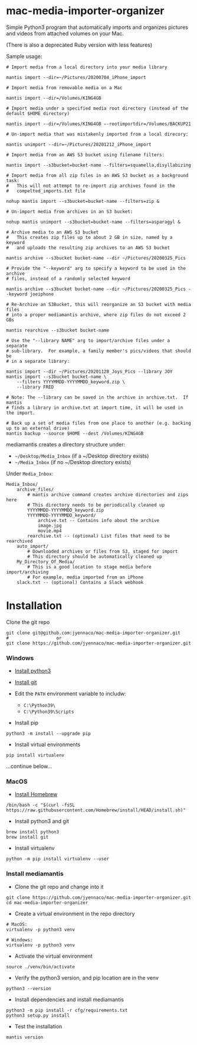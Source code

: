 mac-media-importer-organizer
============================

Simple Python3 program that automatically imports and organizes pictures and 
videos from attached volumes on your Mac.

(There is also a deprecated Ruby version with less features)

Sample usage:

```
# Import media from a local directory into your media library

mantis import --dir=~/Pictures/20200704_iPhone_import

# Import media from removable media on a Mac

mantis import --dir=/Volumes/KING4GB

# Import media under a specified media root directory (instead of the default $HOME directory)

mantis import --dir=/Volumes/KING4GB --rootimportdir=/Volumes/BACKUP21

# Un-import media that was mistakenly imported from a local direcory:

mantis unimport --dir=~/Pictures/20201212_iPhone_import

# Import media from an AWS S3 bucket using filename filters:

mantis import --s3bucket=bucket-name --filters=squamella,disyllabizing

# Import media from all zip files in an AWS S3 bucket as a background task:
#   This will not attempt to re-import zip archives found in the 
#   compelted_imports.txt file

nohup mantis import --s3bucket=bucket-name --filters=zip &

# Un-import media from archives in an S3 bucket:

nohup mantis unimport --s3bucket=bucket-name --filters=asparagyl &

# Archive media to an AWS S3 bucket
#   This creates zip files up to about 2 GB in size, named by a keyword
#   and uploads the resulting zip archives to an AWS S3 bucket

mantis archive --s3bucket bucket-name --dir ~/Pictures/20200325_Pics

# Provide the "--keyword" arg to specify a keyword to be used in the archive 
# files, instead of a randomly selected keyword

mantis archive --s3bucket bucket-name --dir ~/Pictures/20200325_Pics --keyword joeiphone

# Re-Archive an S3Bucket, this will reorganize an S3 bucket with media files
# into a proper mediamantis archive, where zip files do not exceed 2 GBs

mantis rearchive --s3bucket bucket-name

# Use the "--library NAME" arg to import/archive files under a separate 
# sub-library.  For example, a family member's pics/videos that should be 
# in a separate library:

mantis import --dir ~/Pictures/20201128_Joys_Pics --library JOY
mantis import --s3bucket bucket-name \
    --filters YYYYMMDD-YYYYMMDD_keyword.zip \
    --library FRED
    
# Note: The --library can be saved in the archive in archive.txt.  If mantis 
# finds a library in archive.txt at import time, it will be used in the import.

# Back up a set of media files from one place to another (e.g. backing up to an external drive)
mantis backup --source $HOME --dest /Volumes/KING4GB

```

mediamantis creates a directory structure under:

* `~/Desktop/Media_Inbox` (if a ~/Desktop directory exists)
* `~/Media_Inbox`         (if no ~/Desktop directory exists)

Under `Media_Inbox`:

```
Media_Inbox/
    archive_files/
        # mantis archive command creates archive directories and zips here
        # This directory needs to be periodically cleaned up
        YYYYMMDD-YYYYMMDD_keyword.zip
        YYYYMMDD-YYYYMMDD_keyword/
            archive.txt -- Contains info about the archive
            image.jpg
            movie.mp4
        rearchive.txt -- (optional) List files that need to be rearchived
    auto_import/
        # Downloaded archives or files from S3, staged for import
        # This directory should be automatically cleaned up
    My_Directory_Of_Media/
        # This is a good location to stage media before import/archiving
        # For example, media imported from an iPhone
    slack.txt -- (optional) Contains a Slack webhook
```

# Installation

Clone the git repo

```
git clone git@github.com:jyennaco/mac-media-importer-organizer.git
#                  or
git clone https://github.com/jyennaco/mac-media-importer-organizer.git
```

### Windows

* [Install python3](https://www.python.org/downloads/windows/)

* [Install git](https://git-scm.com/downloads)

* Edit the `PATH` environment variable to includw:
    * `C:\Python39\`
    * `C:\Python39\Scripts`

* Install pip

```
python3 -m install --upgrade pip
```

* Install virtual environments

```
pip install virtualenv
```

...continue below...  

### MacOS

* [Install Homebrew](https://brew.sh/)

```
/bin/bash -c "$(curl -fsSL https://raw.githubusercontent.com/Homebrew/install/HEAD/install.sh)"
```

* Install python3 and git

```
brew install python3
brew install git
```

* Install virtualenv

```
python -m pip install virtualenv --user
```

### Install mediamantis

* Clone the git repo and change into it

```
git clone https://github.com/jyennaco/mac-media-importer-organizer.git
cd mac-media-importer-organizer
```

* Create a virtual environment in the repo directory

```
# MacOS:
virtualenv -p python3 venv

# Windows:
virtualenv -p python3 venv
```

* Activate the virtual environment

```
source ./venv/bin/activate
```

* Verify the python3 version, and pip location are in the venv

```
python3 --version
```

* Install dependencies and install mediamantis

```
python3 -m pip install -r cfg/requirements.txt
python3 setup.py install
```

* Test the installation

```
mantis version
```
